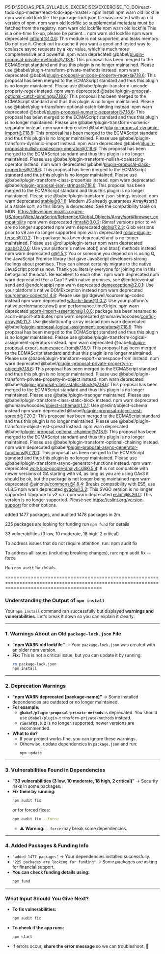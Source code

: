 PS D:\SDC\AS_PER_SYLLABUS_EXCERCISES\EXCERCISE_TO_DO\react-todo-app-master\react-todo-app-master> npm install
npm warn old lockfile
npm warn old lockfile The package-lock.json file was created with an old version of npm,
npm warn old lockfile so supplemental metadata must be fetched from the registry.
npm warn old lockfile
npm warn old lockfile This is a one-time fix-up, please be patient...
npm warn old lockfile
npm warn deprecated inflight@1.0.6: This module is not supported, and leaks memory. Do not use it. Check out lru-cache if you want a good and tested way to coalesce async requests by a key value, which is much more comprehensive and powerful.
npm warn deprecated @babel/plugin-proposal-private-methods@7.18.6: This proposal has been merged to the ECMAScript standard and thus this plugin is no longer maintained. Please use @babel/plugin-transform-private-methods instead.
npm warn deprecated @babel/plugin-proposal-unicode-property-regex@7.18.6: This proposal has been merged to the ECMAScript standard and thus this plugin is no longer maintained. Please use @babel/plugin-transform-unicode-property-regex instead.
npm warn deprecated @babel/plugin-proposal-optional-catch-binding@7.18.6: This proposal has been merged to the ECMAScript standard and thus this plugin is no longer maintained. Please use @babel/plugin-transform-optional-catch-binding instead.
npm warn deprecated @babel/plugin-proposal-numeric-separator@7.18.6: This proposal has been merged to the ECMAScript standard and thus this plugin is no longer maintained. Please use @babel/plugin-transform-numeric-separator instead.
npm warn deprecated @babel/plugin-proposal-dynamic-import@7.18.6: This proposal has been merged to the ECMAScript standard and thus this plugin is no longer maintained. Please use @babel/plugin-transform-dynamic-import instead.
npm warn deprecated @babel/plugin-proposal-nullish-coalescing-operator@7.18.6: This proposal has been merged to the ECMAScript standard and thus this plugin is no longer maintained. Please use @babel/plugin-transform-nullish-coalescing-operator instead.
npm warn deprecated @babel/plugin-proposal-class-properties@7.18.6: This proposal has been merged to the ECMAScript standard and thus this plugin is no longer maintained. Please use @babel/plugin-transform-class-properties instead.
npm warn deprecated @babel/plugin-proposal-json-strings@7.18.6: This proposal has been merged to the ECMAScript standard and thus this plugin is no longer maintained. Please use @babel/plugin-transform-json-strings instead.
npm warn deprecated stable@0.1.8: Modern JS already guarantees Array#sort() is a stable sort, so this library is deprecated. See the compatibility table on MDN: https://developer.mozilla.org/en-US/docs/Web/JavaScript/Reference/Global_Objects/Array/sort#browser_compatibility
npm warn deprecated rimraf@3.0.2: Rimraf versions prior to v4 are no longer supported
npm warn deprecated glob@7.2.3: Glob versions prior to v9 are no longer supported
npm warn deprecated rollup-plugin-terser@7.0.2: This package has been deprecated and is no longer maintained. Please use @rollup/plugin-terser
npm warn deprecated abab@2.0.6: Use your platform's native atob() and btoa() methods instead
npm warn deprecated q@1.5.1: You or someone you depend on is using Q, the JavaScript Promise library that gave JavaScript developers strong feelings about promises. They can almost certainly migrate to the native JavaScript promise now. Thank you literally everyone for joining me in this bet against the odds. Be excellent to each other.
npm warn deprecated
npm warn deprecated (For a CapTP with native promises, see @endo/eventual-send and @endo/captp)
npm warn deprecated domexception@2.0.1: Use your platform's native DOMException instead
npm warn deprecated sourcemap-codec@1.4.8: Please use @jridgewell/sourcemap-codec instead
npm warn deprecated w3c-hr-time@1.0.2: Use your platform's native performance.now() and performance.timeOrigin.
npm warn deprecated acorn-import-assertions@1.8.0: package has been renamed to acorn-import-attributes
npm warn deprecated @humanwhocodes/config-array@0.11.7: Use @eslint/config-array instead
npm warn deprecated @babel/plugin-proposal-logical-assignment-operators@7.18.9: This proposal has been merged to the ECMAScript standard and thus this plugin is no longer maintained. Please use @babel/plugin-transform-logical-assignment-operators instead.
npm warn deprecated @babel/plugin-proposal-export-namespace-from@7.18.9: This proposal has been merged to the ECMAScript standard and thus this plugin is no longer maintained. Please use @babel/plugin-transform-export-namespace-from instead.
npm warn deprecated @babel/plugin-proposal-private-property-in-object@7.18.6: This proposal has been merged to the ECMAScript standard and thus this plugin is no longer maintained. Please use @babel/plugin-transform-private-property-in-object instead.
npm warn deprecated @babel/plugin-proposal-class-static-block@7.18.6: This proposal has been merged to the ECMAScript standard and thus this plugin is no longer maintained. Please use @babel/plugin-traonger maintained. Please use @babel/plugin-transform-class-static-block instead.
npm warn deprecated @humanwhocodes/object-schema@1.2.1: Use @eslint/object-schema instead
npm warn deprecated @babel/plugin-proposal-object-rest-spread@7.20.2: This proposal has been merged to the ECMAScript standard and thus this plugin is no longer maintained. Please use @babel/plugin-transform-object-rest-spread instead.
npm warn deprecated @babel/plugin-proposal-optional-chaining@7.18.9: This proposal has been merged to the ECMAScript standard and thus this plugin is no longer maintained. Please use @babel/plugin-transform-optional-chaining instead.
npm warn deprecated @babel/plugin-proposal-async-generator-functions@7.20.1: This proposal has been merged to the ECMAScript standard and thus this plugin is no longer maintained. Please use @babel/plugin-transform-async-generator-functions instead.
npm warn deprecated workbox-google-analytics@6.5.4: It is not compatible with newer versions of GA starting with v4, as long as you are using GAv3 it should be ok, but the package is not longer being maintained
npm warn deprecated @sinonjs/commons@1.8.4: Breaks compatibility with ES5, use v1.8.5
npm warn deprecated svgo@1.3.2: This SVGO version is no longer supported. Upgrade to v2.x.x.
npm warn deprecated eslint@8.26.0: This version is no longer supported. Please see https://eslint.org/version-support for other options.

added 1477 packages, and audited 1478 packages in 2m

225 packages are looking for funding
  run `npm fund` for details

33 vulnerabilities (3 low, 10 moderate, 18 high, 2 critical)

To address issues that do not require attention, run:
  npm audit fix

To address all issues (including breaking changes), run:
  npm audit fix --force

Run `npm audit` for details.


==============================================================================================================================================

### **Understanding the Output of `npm install`**  

Your `npm install` command ran successfully but displayed **warnings and vulnerabilities**. Let's break it down so you can explain it clearly:  

---

### **1. Warnings About an Old `package-lock.json` File**
- **"npm WARN old lockfile"** → Your `package-lock.json` was created with an older npm version.  
- **Fix:** This is not a critical issue, but you can update it by running:  
  ```sh
  rm package-lock.json
  npm install
  ```

---

### **2. Deprecation Warnings**
- **"npm WARN deprecated [package-name]"** → Some installed dependencies are outdated or no longer maintained.  
- **For example:**
  - **`@babel/plugin-proposal-private-methods`** is deprecated. You should use `@babel/plugin-transform-private-methods` instead.
  - **`rimraf@3.0.2`** is no longer supported; newer versions are recommended.
- **What to do?**
  - If your project works fine, you can ignore these warnings.  
  - Otherwise, update dependencies in `package.json` and run:  
    ```sh
    npm update
    ```

---

### **3. Vulnerabilities Found in Dependencies**
- **"33 vulnerabilities (3 low, 10 moderate, 18 high, 2 critical)"** → Security risks in some packages.  
- **Fix them by running:**
  ```sh
  npm audit fix
  ```
  or for forced fixes:
  ```sh
  npm audit fix --force
  ```
  - ⚠️ **Warning:** `--force` may break some dependencies.

---

### **4. Added Packages & Funding Info**
- `"added 1477 packages"` → Your dependencies installed successfully.
- `"225 packages are looking for funding"` → Some packages are asking for financial support.
- **You can check funding details using:**
  ```sh
  npm fund
  ```

---

### **What Input Should You Give Next?**
- **To fix vulnerabilities:**  
  ```sh
  npm audit fix
  ```
- **To check if the app runs:**  
  ```sh
  npm start
  ```
- If errors occur, **share the error message** so we can troubleshoot. 🚀